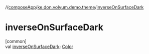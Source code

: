 //[composeApp](../../index.md)/[ke.don.volyum.demo.theme](index.md)/[inverseOnSurfaceDark](inverse-on-surface-dark.md)

# inverseOnSurfaceDark

[common]\
val [inverseOnSurfaceDark](inverse-on-surface-dark.md): [Color](https://developer.android.com/reference/kotlin/androidx/compose/ui/graphics/Color.html)